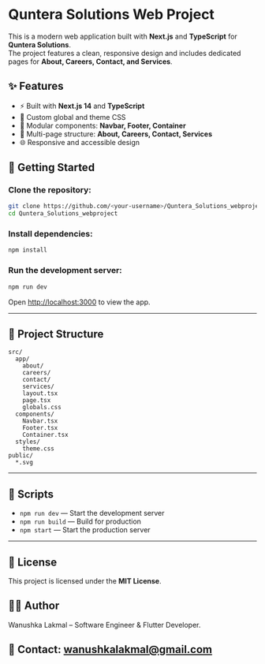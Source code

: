 # Quntera Solutions Web Project

This is a modern web application built with **Next.js** and **TypeScript** for **Quntera Solutions**.  
The project features a clean, responsive design and includes dedicated pages for **About, Careers, Contact, and Services**.

## ✨ Features
- ⚡ Built with **Next.js 14** and **TypeScript**
- 🎨 Custom global and theme CSS
- 🧩 Modular components: **Navbar, Footer, Container**
- 📄 Multi-page structure: **About, Careers, Contact, Services**
- 🌐 Responsive and accessible design

## 🚀 Getting Started

### Clone the repository:
```bash
git clone https://github.com/<your-username>/Quntera_Solutions_webproject.git
cd Quntera_Solutions_webproject
```

### Install dependencies:
```bash
npm install
```

### Run the development server:
```bash
npm run dev
```

Open [http://localhost:3000](http://localhost:3000) to view the app.

---

## 📂 Project Structure
```
src/
  app/
    about/
    careers/
    contact/
    services/
    layout.tsx
    page.tsx
    globals.css
  components/
    Navbar.tsx
    Footer.tsx
    Container.tsx
  styles/
    theme.css
public/
  *.svg
```

---

## 📜 Scripts
- `npm run dev` — Start the development server  
- `npm run build` — Build for production  
- `npm start` — Start the production server  

---

## 📄 License
This project is licensed under the **MIT License**.

## 👨‍💻 Author
Wanushka Lakmal – Software Engineer & Flutter Developer.
## 📧 Contact: wanushkalakmal@gmail.com
